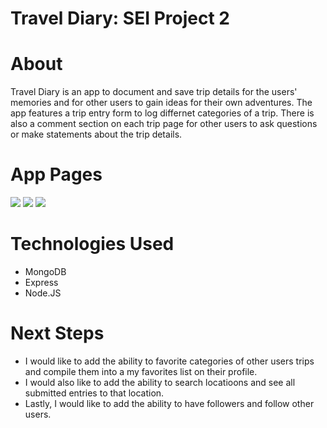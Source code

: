 # **Travel Diary: SEI Project 2**

# About
Travel Diary is an app to document and save trip details for the users' memories and for other users to gain ideas for their own adventures. The app features a trip entry form to log differnet categories of a trip. There is also a comment section on each trip page for other users to ask questions or make statements about the trip details. 

# App Pages

<img src="/travel-images/Home-Page.png">
<img src="/travel-images/Trip-Entry.png">
<img src="/travel-images/Trip-Details.png">

# Technologies Used

- MongoDB
- Express
- Node.JS

# Next Steps

- I would like to add the ability to favorite categories of other users trips and compile them into a my favorites list on their profile. 
- I would also like to add the ability to search locatioons and see all submitted entries to that location.
- Lastly, I would like to add the ability to have followers and follow other users.